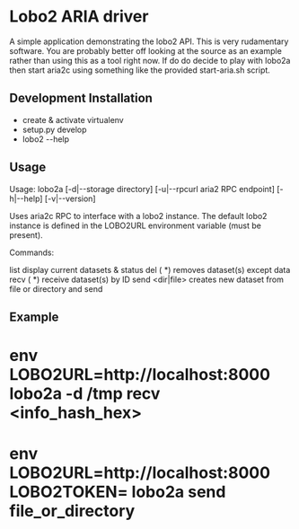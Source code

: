
Lobo2 ARIA driver
=================

A simple application demonstrating the lobo2 API. This is very rudamentary software. You are probably better off
looking at the source as an example rather than using this as a tool right now. If do do decide to play with lobo2a
then start aria2c using something like the provided start-aria.sh script.

Development Installation
------------

- create & activate virtualenv
- setup.py develop
- lobo2 --help

Usage
-----

Usage: lobo2a [-d|--storage directory] [-u|--rpcurl aria2 RPC endpoint] [-h|--help] [-v|--version] <cmd> <parameters>

Uses aria2c RPC to interface with a lobo2 instance. The default lobo2 instance is defined in the LOBO2URL
environment variable (must be present).

Commands:

   list
        display current datasets & status
   del <dataset ID> (<dataset ID> *)
        removes dataset(s) except data
   recv <dataset ID> (<dataset ID> *)
        receive dataset(s) by ID
   send <dir|file>
        creates new dataset from file or directory and send

Example
-------

# env LOBO2URL=http://localhost:8000 lobo2a -d /tmp recv <info_hash_hex>
# env LOBO2URL=http://localhost:8000 LOBO2TOKEN=<bearer token> lobo2a send file_or_directory